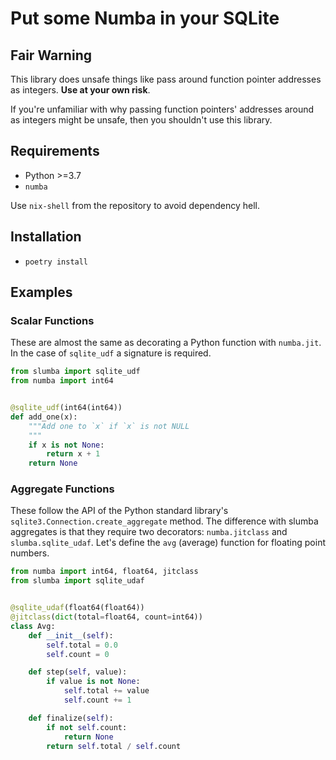 # Put some Numba in your SQLite

## Fair Warning

This library does unsafe things like pass around function pointer addresses
as integers.  **Use at your own risk**.

If you're unfamiliar with why passing function pointers' addresses around as
integers might be unsafe, then you shouldn't use this library.

## Requirements

* Python >=3.7
* `numba`

Use `nix-shell` from the repository to avoid dependency hell.

## Installation
* `poetry install`

## Examples

### Scalar Functions

These are almost the same as decorating a Python function with
`numba.jit`. In the case of `sqlite_udf` a signature is required.

```python
from slumba import sqlite_udf
from numba import int64


@sqlite_udf(int64(int64))
def add_one(x):
    """Add one to `x` if `x` is not NULL
    """
    if x is not None:
        return x + 1
    return None
```


### Aggregate Functions


These follow the API of the Python standard library's
`sqlite3.Connection.create_aggregate` method. The difference with slumba
aggregates is that they require two decorators: `numba.jitclass` and
`slumba.sqlite_udaf`. Let's define the `avg` (average) function for
floating point numbers.

```python
from numba import int64, float64, jitclass
from slumba import sqlite_udaf


@sqlite_udaf(float64(float64))
@jitclass(dict(total=float64, count=int64))
class Avg:
    def __init__(self):
        self.total = 0.0
        self.count = 0

    def step(self, value):
        if value is not None:
            self.total += value
            self.count += 1

    def finalize(self):
        if not self.count:
            return None
        return self.total / self.count
```
